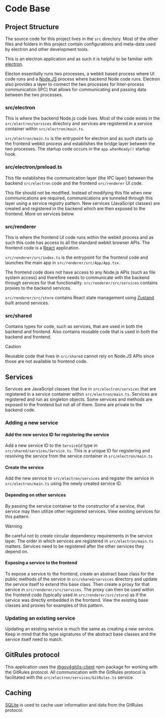 # Code Base

## Project Structure

The source code for this project lives in the `src` directory. Most of the other files and folders in this project contain configurations and meta-data used by electron and other development tools.

This is an electron application and as such it is helpful to be familiar with [electron](https://www.electronjs.org/).

Electon essentially runs two processes, a webkit based process where UI code runs and a [Node.JS](https://nodejs.org/en) process where backend Node code runs. Electron also provides a layer to connect the two processes for Inter-process communication (IPC) that allows for communicating and passing data between the two processes.

### src/electron

This is where the backend Node.js code lives. Most of the code exists in the `src/electron/services` directory and services are registered in a service container within `src/electron/main.ts`.

`src/electron/main.ts` is the entrypoint for electron and as such starts up the frontend webkit process and establishes the bridge layer between the two processes. The startup code occurs in the `app.whenReady()` startup hook.

### src/electron/preload.ts

This file establishes the communication layer (the IPC layer) between the backend `src/electron` code and the frontend `src/renderer` UI code.

This file should not be modified. Instead of modifying this file when new communications are required, communications are tunneled through this layer using a service registry pattern. New services (JavaScript classes) are created and registered in the backend which are then exposed to the frontend. More on services below.

### src/renderer

This is where the frontend UI code runs within the webkit process and as such this code has access to all the standard webkit browser APIs. The frontend code is a [React](https://react.dev/) application.

`src/renderer/src/index.ts` is the entrypoint for the frontend code and launches the main app in `src/renderer/src/App/App.tsx`.

The frontend code does not have access to any Node.js APIs (such as file system access) and therefore needs to communicate with the backend through services for that functionality. `src/renderer/src/services` contains proxies to the backend services.

`src/renderer/src/store` contains React state management using [Zustand](https://docs.pmnd.rs/zustand/getting-started/introduction) built around services.

### src/shared

Contains types for code, such as services, that are used in both the backend and frontend. Also contains reusable code that is used in both the backend and frontend.

> [!CAUTION]
> Reusable code that lives in `src/shared` cannot rely on Node.JS APIs since those are not available to frontend code.

## Services

Services are JavaScript classes that live in `src/electron/services` that are registered in a service container within `src/electron/main.ts`. Services are registered and run as singleton objects. Some services and methods are exposed to the frontend but not all of them. Some are private to the backend code.

### Adding a new service

#### Add the new service ID for registering the service

Add a new service ID to the `ServiceId` type in `src/shared/services/Service.ts`. This is a unique ID for registering and resolving the service from the service container in `src/electron/main.ts`

#### Create the service

Add the new service to `src/electron/services` and register the service in `src/electron/main.ts` using the newly created service ID.

#### Depending on other services

By passing the service container to the constructor of a service, that service may then utilize other registered services. View existing services for this pattern.

> [!Warning]
> Be careful not to create circular dependency requirements in the service layer. The order in which services are registered in `src/electron/main.ts` matters. Services need to be registered after the other services they depend on.

#### Exposing a service to the frontend

To expose a service to the frontend, create an abstract base class for the public methods of the service in `src/shared/services` directory and update the service itself to extend this base class. Then create a proxy for that service in `src/renderer/src/services`. The proxy can then be used within the frontend code (typically used in `src/renderer/src/store`) as if the service was directly embedded in the frontend. View the existing base classes and proxies for examples of this pattern.

### Updating an existing service

Updating an existing service is much the same as creating a new service. Keep in mind that the type signatures of the abstract base classes and the service itself need to match.

## GitRules protocol

This application uses the [@gov4git/js-client](https://www.npmjs.com/package/@gov4git/js-client) npm package for working with the GitRules protocol. All communication with the GitRules protocol is facilitated with the `src/electron/services/GitRules.ts` service.

## Caching

[SQLite](https://www.sqlite.org/index.html) is used to cache user information and data from the GitRules protocol.
